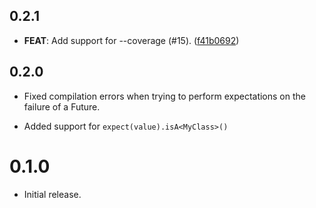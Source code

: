 ## 0.2.1

- **FEAT**: Add support for --coverage (#15). ([f41b0692](https://github.com/invertase/spec/commit/f41b0692de74fba162db2c1dac5d8f8a84dd6524))

## 0.2.0

- Fixed compilation errors when trying to perform expectations on the failure
  of a Future.

- Added support for `expect(value).isA<MyClass>()`

# 0.1.0

- Initial release.
